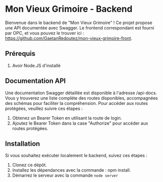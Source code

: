 # Mon Vieux Grimoire - Backend
Bienvenue dans le backend de "Mon Vieux Grimoire" ! Ce projet propose une API documentée avec Swagger. Le frontend correspondant est fourni par OPC, et vous pouvez le trouver ici : https://github.com/GaetanRedoutez/mon-vieux-grimoire-front.

## Prérequis
1. Avoir Node.JS d'installé

## Documentation API
Une documentation Swagger détaillée est disponible à l'adresse /api-docs. Vous y trouverez une liste complète des routes disponibles, accompagnées des schémas pour faciliter la compréhension. Pour accéder aux routes protégées, veuillez suivre ces étapes :

1. Obtenez un Bearer Token en utilisant la route de login.
2. Ajoutez le Bearer Token dans la case "Authorize" pour accéder aux routes protégées.

## Installation
Si vous souhaitez exécuter localement le backend, suivez ces étapes :

1. Clonez ce dépôt.
2. Installez les dépendances avec la commande : npm install.
3. Démarrez le serveur avec la commande ```node server```